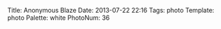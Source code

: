 Title: Anonymous Blaze
Date: 2013-07-22 22:16
Tags: photo
Template: photo
Palette: white
PhotoNum: 36
